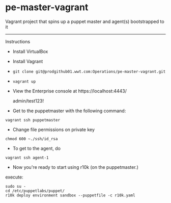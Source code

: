 pe-master-vagrant
=================
Vagrant project that spins up a puppet master and agent(s) bootstrapped to it
***
Instructions
* Install VirtualBox
* Install Vagrant
* <pre><code>git clone git@prodgithub01.wwt.com:Operations/pe-master-vagrant.git</code></pre>
* <pre><code>vagrant up</code></pre>
* View the Enterprise console at https://localhost:4443/
  
  admin/test123!


* Get to the puppetmaster with the following command:
<pre><code>vagrant ssh puppetmaster</code></pre>

* Change file permissions on private key
<pre><code>chmod 600 ~./ssh/id_rsa</code></pre>
* To get to the agent, do 
<pre><code>vagrant ssh agent-1</code></pre>

* Now you're ready to start using r10k (on the puppetmaster.) 

execute:

<pre><code>sudo su -
cd /etc/puppetlabs/puppet/
r10k deploy environment sandbox --puppetfile -c r10k.yaml
</code></pre>
